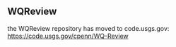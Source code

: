 WQReview
----------
the WQReview repository has moved to code.usgs.gov: https://code.usgs.gov/cpenn/WQ-Review
